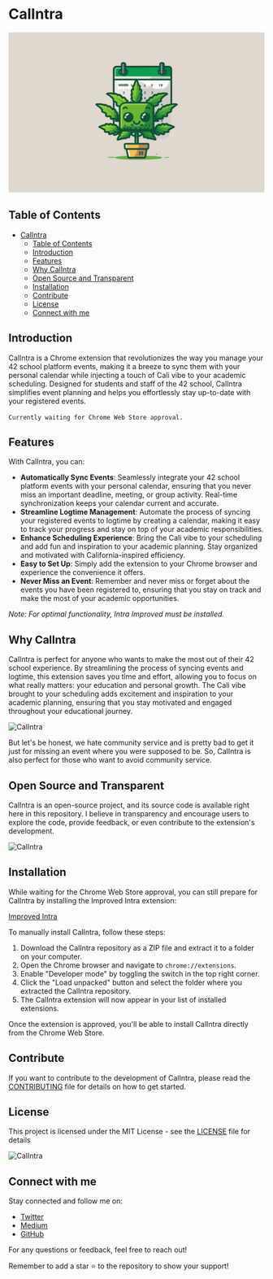 # CalIntra

[![CalIntra](/images/banner.png)](https://youtu.be/UchluNZuJWY)
## Table of Contents
- [CalIntra](#calintra)
  - [Table of Contents](#table-of-contents)
  - [Introduction](#introduction)
  - [Features](#features)
  - [Why CalIntra](#why-calintra)
  - [Open Source and Transparent](#open-source-and-transparent)
  - [Installation](#installation)
  - [Contribute](#contribute)
  - [License](#license)
  - [Connect with me](#connect-with-me)
## Introduction

CalIntra is a Chrome extension that revolutionizes the way you manage your 42 school platform events, making it a breeze to sync them with your personal calendar while injecting a touch of Cali vibe to your academic scheduling. Designed for students and staff of the 42 school, CalIntra simplifies event planning and helps you effortlessly stay up-to-date with your registered events.

```Currently waiting for Chrome Web Store approval.```

## Features

With CalIntra, you can:

- **Automatically Sync Events**: Seamlessly integrate your 42 school platform events with your personal calendar, ensuring that you never miss an important deadline, meeting, or group activity. Real-time synchronization keeps your calendar current and accurate.
- **Streamline Logtime Management**: Automate the process of syncing your registered events to logtime by creating a calendar, making it easy to track your progress and stay on top of your academic responsibilities.
- **Enhance Scheduling Experience**: Bring the Cali vibe to your scheduling and add fun and inspiration to your academic planning. Stay organized and motivated with California-inspired efficiency.
- **Easy to Set Up**: Simply add the extension to your Chrome browser and experience the convenience it offers.
- **Never Miss an Event**: Remember and never miss or forget about the events you have been registered to, ensuring that you stay on track and make the most of your academic opportunities.

_Note: For optimal functionality, Intra Improved must be installed._

## Why CalIntra

CalIntra is perfect for anyone who wants to make the most out of their 42 school experience. By streamlining the process of syncing events and logtime, this extension saves you time and effort, allowing you to focus on what really matters: your education and personal growth. The Cali vibe brought to your scheduling adds excitement and inspiration to your academic planning, ensuring that you stay motivated and engaged throughout your educational journey.

![CalIntra](/images/banner_full_2.png)

But let's be honest, we hate community service and is pretty bad to get it just for missing an event where you were supposed to be. So, CalIntra is also perfect for those who want to avoid community service.

## Open Source and Transparent

CalIntra is an open-source project, and its source code is available right here in this repository. I believe in transparency and encourage users to explore the code, provide feedback, or even contribute to the extension's development.

![CalIntra](/images/banner_full.png)
## Installation

While waiting for the Chrome Web Store approval, you can still prepare for CalIntra by installing the Improved Intra extension:

[Improved Intra](https://chrome.google.com/webstore/detail/improved-intra-42/hmflgigeigiejaogcgamkecmlibcpdgo)

To manually install CalIntra, follow these steps:

1. Download the CalIntra repository as a ZIP file and extract it to a folder on your computer.
2. Open the Chrome browser and navigate to `chrome://extensions`.
3. Enable "Developer mode" by toggling the switch in the top right corner.
4. Click the "Load unpacked" button and select the folder where you extracted the CalIntra repository.
5. The CalIntra extension will now appear in your list of installed extensions.

Once the extension is approved, you'll be able to install CalIntra directly from the Chrome Web Store.

## Contribute

If you want to contribute to the development of CalIntra, please read the [CONTRIBUTING](/CONTRIBUTING.md) file for details on how to get started.

## License
This project is licensed under the MIT License - see the [LICENSE](/LICENSE) file for details

![CalIntra](/images/banner_full_3.png)
## Connect with me

Stay connected and follow me on:

- [Twitter](https://twitter.com/glizzykingdreko)
- [Medium](https://medium.com/@glizzykingdreko)
- [GitHub](https://github.com/GlizzyKingDreko)

For any questions or feedback, feel free to reach out!

Remember to add a star ⭐ to the repository to show your support!